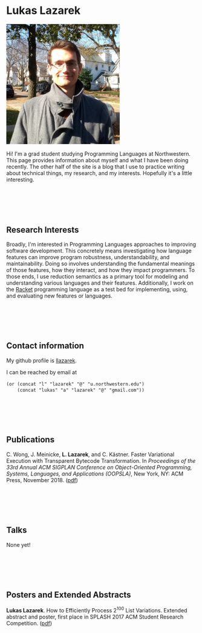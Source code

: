 # Lukas Lazarek

<img src="img/profile.jpg" alt="Me" style="width:300px">

Hi! I'm a grad student studying Programming Languages at Northwestern.
This page provides information about myself and what I have been doing recently.
The other half of the site is a blog that I use to practice writing about technical things, my research, and my interests.
Hopefully it's a little interesting.

<br></br><br></br>

## Research Interests

Broadly, I'm interested in Programming Languages approaches to improving software development.
This concretely means investigating how language features can improve program robustness, understandability, and maintainability.
Doing so involves understanding the fundamental meanings of those features, how they interact, and how they impact programmers.
To those ends, I use reduction semantics as a primary tool for modeling and understanding various languages and their features.
Additionally, I work on the [Racket](https://racket-lang.org/) programming language as a test bed for implementing, using, and evaluating new features or languages.

<br></br><br></br>

## Contact information

My github profile is [llazarek](https://github.com/llazarek).

I can be reached by email at

    (or (concat "l" "lazarek" "@" "u.northwestern.edu")
        (concat "lukas" "a" "lazarek" "@" "gmail.com"))

<br></br><br></br>

## Publications

C. Wong, J. Meinicke, **L. Lazarek**, and C. Kästner. Faster Variational Execution with Transparent Bytecode Transformation. In *Proceedings of the 33rd Annual ACM SIGPLAN Conference on Object-Oriented Programming, Systems, Languages, and Applications (OOPSLA)*, New York, NY: ACM Press, November 2018. ([pdf](https://www.cs.cmu.edu/~ckaestne/pdf/oopsla18.pdf))

<br></br><br></br>

## Talks

None yet!

<br></br><br></br>

## Posters and Extended Abstracts

**Lukas Lazarek**. How to Efficiently Process 2<sup>100</sup> List Variations. Extended abstract and poster, <span class="underline">first place in SPLASH 2017 ACM Student Research Competition</span>. ([pdf](https://llazarek.github.io/docs/splash17_final.pdf))